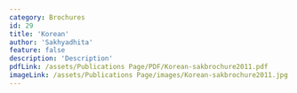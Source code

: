 ```yaml
---
category: Brochures
id: 29
title: 'Korean'
author: 'Sakhyadhita'
feature: false
description: 'Description'
pdfLink: /assets/Publications Page/PDF/Korean-sakbrochure2011.pdf
imageLink: /assets/Publications Page/images/Korean-sakbrochure2011.jpg
---
```

